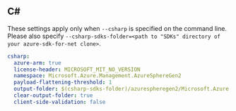 ## C#

These settings apply only when `--csharp` is specified on the command line.
Please also specify `--csharp-sdks-folder=<path to "SDKs" directory of your azure-sdk-for-net clone>`.

``` yaml $(csharp)
csharp:
  azure-arm: true
  license-header: MICROSOFT_MIT_NO_VERSION
  namespace: Microsoft.Azure.Management.AzureSphereGen2
  payload-flattening-threshold: 1
  output-folder: $(csharp-sdks-folder)/azurespheregen2/Microsoft.Azure.Management.AzureSphereGen2/src/Generated
  clear-output-folder: true
  client-side-validation: false
```